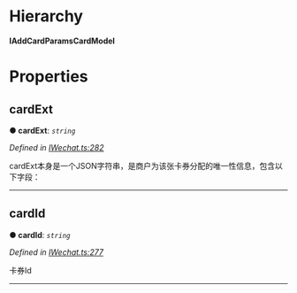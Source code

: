 

# Hierarchy

**IAddCardParamsCardModel**

# Properties

<a id="cardext"></a>

##  cardExt

**● cardExt**: *`string`*

*Defined in [IWechat.ts:282](https://github.com/yc-typescript/jssdk/blob/4422e9c/src/IWechat.ts#L282)*

cardExt本身是一个JSON字符串，是商户为该张卡券分配的唯一性信息，包含以下字段：

___
<a id="cardid"></a>

##  cardId

**● cardId**: *`string`*

*Defined in [IWechat.ts:277](https://github.com/yc-typescript/jssdk/blob/4422e9c/src/IWechat.ts#L277)*

卡券Id

___

